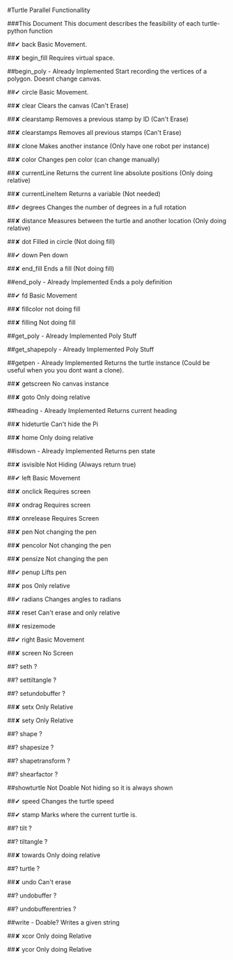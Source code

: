 #Turtle Parallel Functionallity

###This Document
This document describes the feasibility of each turtle-python function 


##✔ back
Basic Movement.

##✘ begin_fill
Requires virtual space.

##begin_poly - Already Implemented
Start recording the vertices of a polygon. Doesnt change canvas.

##✔ circle
Basic Movement.

##✘ clear
Clears the canvas (Can't Erase)

##✘ clearstamp
Removes a previous stamp by ID (Can't Erase)

##✘ clearstamps
Removes all previous stamps (Can't Erase)

##✘ clone
Makes another instance (Only have one robot per instance)

##✘ color
Changes pen color (can change manually)

##✘ currentLine
Returns the current line absolute positions (Only doing relative)

##✘ currentLineItem
Returns a variable (Not needed)

##✔ degrees
Changes the number of degrees in a full rotation

##✘ distance
Measures between the turtle and another location (Only doing relative)

##✘ dot
Filled in circle (Not doing fill)

##✔ down
Pen down

##✘ end_fill
Ends a fill (Not doing fill)

##end_poly - Already Implemented
Ends a poly definition

##✔ fd
Basic Movement

##✘ fillcolor
not doing fill

##✘ filling
Not doing fill

##get_poly - Already Implemented
Poly Stuff

##get_shapepoly - Already Implemented
Poly Stuff

##getpen - Already Implemented
Returns the turtle instance (Could be useful when you you dont want a clone).

##✘ getscreen
No canvas instance

##✘ goto
Only doing relative

##heading - Already Implemented
Returns current heading

##✘ hideturtle
Can't hide the Pi

##✘ home
Only doing relative

##isdown - Already Implemented
Returns pen state

##✘ isvisible
Not Hiding (Always return true)

##✔ left
Basic Movement

##✘ onclick
Requires screen

##✘ ondrag
Requires screen

##✘ onrelease
Requires Screen

##✘ pen
Not changing the pen


##✘ pencolor
Not changing the pen

##✘ pensize
Not changing the pen

##✔ penup
Lifts pen

##✘ pos
Only relative

##✔ radians
Changes angles to radians

##✘ reset
Can't erase and only relative

##✘ resizemode


##✔ right
Basic Movement

##✘ screen
No Screen

##? seth
?

##? settiltangle
?

##? setundobuffer
?

##✘ setx
Only Relative

##✘ sety 
Only Relative

##? shape 
?

##? shapesize
?

##? shapetransform
?

##? shearfactor
?

##showturtle Not Doable
Not hiding so it is always shown

##✔ speed
Changes the turtle speed

##✔ stamp
Marks where the current turtle is.

##? tilt
?

##? tiltangle
?

##✘ towards 
Only doing relative

##? turtle
?

##✘ undo 
Can't erase

##? undobuffer
?

##? undobufferentries 
?

##write - Doable?
Writes a given string

##✘ xcor 
Only doing Relative

##✘ ycor 
Only doing Relative
